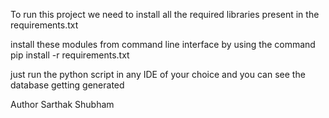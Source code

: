 To run this project we need to install all the required libraries present in the requirements.txt

install these modules from command line interface by using the command
pip install -r requirements.txt

just run the python script in any IDE of your choice and you can see the database getting generated

Author
Sarthak Shubham
